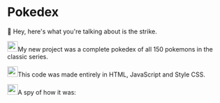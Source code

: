 # Pokedex

  👋 Hey, here's what you're talking about is the strike.

<img src="https://t4.rbxcdn.com/c553772dcc655c0d93aa907b4693ac22" width="24px">My new project was a complete pokedex of all 150 pokemons in the classic series.

<img src="https://t4.rbxcdn.com/c553772dcc655c0d93aa907b4693ac22" width="24px">This code was made entirely in HTML, JavaScript and Style CSS.

<img src="https://t4.rbxcdn.com/c553772dcc655c0d93aa907b4693ac22" width="24px">A spy of how it was:
